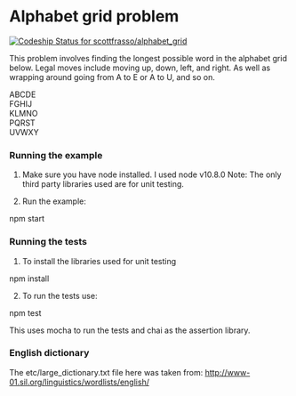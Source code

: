 # Alphabet grid problem

[ ![Codeship Status for scottfrasso/alphabet_grid](https://app.codeship.com/projects/a2eeada0-89e3-0136-cec0-1a36bb6cd48d/status?branch=master)](https://app.codeship.com/projects/303169)

This problem involves finding the longest possible word in the alphabet grid below. Legal moves include moving up,
 down, left, and right. As well as wrapping around going from A to E or A to U, and so on.

ABCDE<br/>
FGHIJ<br/>
KLMNO<br/>
PQRST<br/>
UVWXY<br/>

### Running the example

1) Make sure you have node installed. I used node v10.8.0
Note: The only third party libraries used are for unit testing.

2) Run the example:

npm start

### Running the tests

1) To install the libraries used for unit testing

npm install

2) To run the tests use:

npm test

This uses mocha to run the tests and chai as the assertion library.

### English dictionary

The etc/large_dictionary.txt file here was taken from:
 http://www-01.sil.org/linguistics/wordlists/english/
